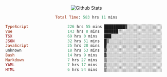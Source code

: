 <!DOCTYPE html>
<body>
<div align="center">
  
  ![Github Stats](https://github-readme-stats.vercel.app/api?username=verycrunchy&show_icons=true&theme=radical)

<!--START_SECTION:waka-->

```ruby
Total Time: 583 hrs 11 mins

TypeScript                 226 hrs 55 mins █████████▓░░░░░░░░░░░░░░░   38.92 %
Vue                        143 hrs 8 mins  ██████░░░░░░░░░░░░░░░░░░░   24.55 %
TSX                        69 hrs 0 mins   ███░░░░░░░░░░░░░░░░░░░░░░   11.83 %
JSON                       32 hrs 51 mins  █▒░░░░░░░░░░░░░░░░░░░░░░░   05.63 %
JavaScript                 25 hrs 28 mins  █░░░░░░░░░░░░░░░░░░░░░░░░   04.37 %
unknown                    18 hrs 53 mins  ▓░░░░░░░░░░░░░░░░░░░░░░░░   03.24 %
Bash                       14 hrs 9 mins   ▓░░░░░░░░░░░░░░░░░░░░░░░░   02.43 %
Markdown                   7 hrs 27 mins   ▒░░░░░░░░░░░░░░░░░░░░░░░░   01.28 %
YAML                       7 hrs 17 mins   ▒░░░░░░░░░░░░░░░░░░░░░░░░   01.25 %
HTML                       6 hrs 54 mins   ▒░░░░░░░░░░░░░░░░░░░░░░░░   01.18 %
```

<!--END_SECTION:waka-->
</div>
</body>
</html>

